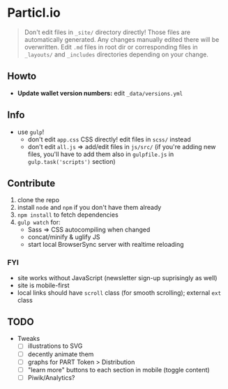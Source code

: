 # Particl.io

> Don't edit files in `_site/` directory directly! Those files are automatically generated. Any changes manually edited there will be overwritten. Edit `.md` files in root dir or corresponding files in `_layouts/` and `_includes` directories depending on your change.

## Howto

* **Update wallet version numbers:** edit `_data/versions.yml`


## Info

* use `gulp`!
    - don't edit `app.css` CSS directly! edit files in `scss/` instead
    - don't edit `all.js` => add/edit files in `js/src/` (if you're adding new files, you'll have to add them also in `gulpfile.js` in `gulp.task('scripts')` section)


## Contribute

1. clone the repo
2. install `node` and `npm` if you don't have them already
3. `npm install` to fetch dependencies
4. `gulp watch` for:
    - Sass => CSS autocompiling when changed
    - concat/minify & uglify JS
    - start local BrowserSync server with realtime reloading


### FYI

* site works without JavaScript (newsletter sign-up suprisingly as well)
* site is mobile-first
* local links should have `scroll` class (for smooth scrolling); external `ext` class


## TODO

* Tweaks
    - [ ] illustrations to SVG
    - [ ] decently animate them
    - [ ] graphs for PART Token > Distribution
    - [ ] "learn more" buttons to each section in mobile (toggle content)
    - [ ] Piwik/Analytics?
